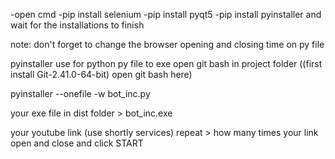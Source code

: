 -open cmd
-pip install selenium
-pip install pyqt5
-pip install pyinstaller
and wait for the installations to finish

note: don't forget to change the browser opening and closing time on py file

pyinstaller use for python py file to exe
open git bash in project folder ((first install Git-2.41.0-64-bit) open git bash here)

pyinstaller --onefile -w bot_inc.py

your exe file in dist folder > bot_inc.exe
 
your youtube link (use shortly services)
repeat > how many times your link open and close
and click START
